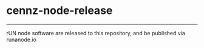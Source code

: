# cennz-node-release
------

rUN node software are released to this repository, and be published via runanode.io
